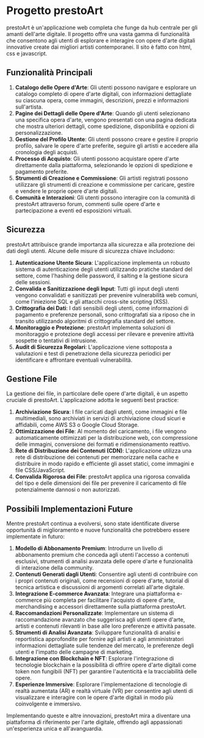 # Progetto prestoArt

prestoArt è un'applicazione web completa che funge da hub centrale per gli amanti dell'arte digitale. Il progetto offre una vasta gamma di funzionalità che consentono agli utenti di esplorare e interagire con opere d'arte digitali innovative create dai migliori 
artisti contemporanei. Il sito è fatto con html, css e javascript.

## Funzionalità Principali

1. **Catalogo delle Opere d'Arte**: Gli utenti possono navigare e esplorare un catalogo completo di opere d'arte digitali, con informazioni dettagliate su ciascuna opera, come immagini, descrizioni, prezzi e informazioni sull'artista.
2. **Pagine dei Dettagli delle Opere d'Arte**: Quando gli utenti selezionano una specifica opera d'arte, vengono presentati con una pagina dedicata che mostra ulteriori dettagli, come spedizione, disponibilità e opzioni di personalizzazione.
3. **Gestione del Profilo Utente**: Gli utenti possono creare e gestire il proprio profilo, salvare le opere d'arte preferite, seguire gli artisti e accedere alla cronologia degli acquisti.
4. **Processo di Acquisto**: Gli utenti possono acquistare opere d'arte direttamente dalla piattaforma, selezionando le opzioni di spedizione e pagamento preferite.
5. **Strumenti di Creazione e Commissione**: Gli artisti registrati possono utilizzare gli strumenti di creazione e commissione per caricare, gestire e vendere le proprie opere d'arte digitali.
6. **Comunità e Interazioni**: Gli utenti possono interagire con la comunità di prestoArt attraverso forum, commenti sulle opere d'arte e partecipazione a eventi ed esposizioni virtuali.

## Sicurezza

prestoArt attribuisce grande importanza alla sicurezza e alla protezione dei dati degli utenti. Alcune delle misure di sicurezza chiave includono:

1. **Autenticazione Utente Sicura**: L'applicazione implementa un robusto sistema di autenticazione degli utenti utilizzando pratiche standard del settore, come l'hashing delle password, il salting e la gestione sicura delle sessioni.
2. **Convalida e Sanitizzazione degli Input**: Tutti gli input degli utenti vengono convalidati e sanitizzati per prevenire vulnerabilità web comuni, come l'iniezione SQL e gli attacchi cross-site scripting (XSS).
3. **Crittografia dei Dati**: I dati sensibili degli utenti, come informazioni di pagamento e preferenze personali, sono crittografati sia a riposo che in transito utilizzando algoritmi di crittografia standard del settore.
4. **Monitoraggio e Protezione**: prestoArt implementa soluzioni di monitoraggio e protezione degli accessi per rilevare e prevenire attività sospette o tentativi di intrusione.
5. **Audit di Sicurezza Regolari**: L'applicazione viene sottoposta a valutazioni e test di penetrazione della sicurezza periodici per identificare e affrontare eventuali vulnerabilità.

## Gestione File

La gestione dei file, in particolare delle opere d'arte digitali, è un aspetto cruciale di prestoArt. L'applicazione adotta le seguenti best practice:

1. **Archiviazione Sicura**: I file caricati dagli utenti, come immagini e file multimediali, sono archiviati in servizi di archiviazione cloud sicuri e affidabili, come AWS S3 o Google Cloud Storage.
2. **Ottimizzazione dei File**: Al momento del caricamento, i file vengono automaticamente ottimizzati per la distribuzione web, con compressione delle immagini, conversione dei formati e ridimensionamento reattivo.
3. **Rete di Distribuzione dei Contenuti (CDN)**: L'applicazione utilizza una rete di distribuzione dei contenuti per memorizzare nella cache e distribuire in modo rapido e efficiente gli asset statici, come immagini e file CSS/JavaScript.
4. **Convalida Rigorosa dei File**: prestoArt applica una rigorosa convalida del tipo e delle dimensioni dei file per prevenire il caricamento di file potenzialmente dannosi o non autorizzati.

## Possibili Implementazioni Future

Mentre prestoArt continua a evolversi, sono state identificate diverse opportunità di miglioramento e nuove funzionalità che potrebbero essere implementate in futuro:

1. **Modello di Abbonamento Premium**: Introdurre un livello di abbonamento premium che conceda agli utenti l'accesso a contenuti esclusivi, strumenti di analisi avanzata delle opere d'arte e funzionalità di interazione della community.
2. **Contenuti Generati dagli Utenti**: Consentire agli utenti di contribuire con i propri contenuti originali, come recensioni di opere d'arte, tutorial di tecnica artistica e discussioni di argomenti correlati all'arte digitale.
3. **Integrazione E-commerce Avanzata**: Integrare una piattaforma e-commerce più completa per facilitare l'acquisto di opere d'arte, merchandising e accessori direttamente sulla piattaforma prestoArt.
4. **Raccomandazioni Personalizzate**: Implementare un sistema di raccomandazione avanzato che suggerisca agli utenti opere d'arte, artisti e contenuti rilevanti in base alle loro preferenze e attività passate.
5. **Strumenti di Analisi Avanzata**: Sviluppare funzionalità di analisi e reportistica approfondite per fornire agli artisti e agli amministratori informazioni dettagliate sulle tendenze del mercato, le preferenze degli utenti e l'impatto delle campagne di marketing.
6. **Integrazione con Blockchain e NFT**: Esplorare l'integrazione di tecnologie blockchain e la possibilità di offrire opere d'arte digitali come token non fungibili (NFT) per garantire l'autenticità e la tracciabilità delle opere.
7. **Esperienze Immersive**: Esplorare l'implementazione di tecnologie di realtà aumentata (AR) e realtà virtuale (VR) per consentire agli utenti di visualizzare e interagire con le opere d'arte digitali in modo più coinvolgente e immersivo.

Implementando queste e altre innovazioni, prestoArt mira a diventare una piattaforma di riferimento per l'arte digitale, offrendo agli appassionati un'esperienza unica e all'avanguardia.
